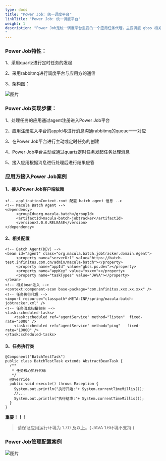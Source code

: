 ```yaml
---
type: docs
title: "Power Job: 统一调度平台"
linkTitle: "Power Job: 统一调度平台"
weight: 1
description: "Power Job是统一调度平台重要的一个应用任务代理，主要调度 gbss 相关的作业，比如数据同步、消息推送、群组、报表等。统一调度平台，是按应用进行作业分配和负载均衡的。
"
---
```


### Power Job特性：

1、采用quartz进行定时任务的发起

2、采用rabbitmq进行调度平台与应用方的通信

3、架构图：

![图片](../../imgs/Batch1.png)
### Power Job实现步骤：

1、处理任务的应用通过agent注册进入Power Job平台

2、应用注册进入平台的appId与进行消息沟通rabbitmq的queue一一对应

3、在Power Job平台进行主动或定时任务的创建

4、Power Job平台主动或通过quartz定时任务发起任务处理消息

5、接入应用根据消息进行处理后进行结果应答

### 应用方接入Power Job案例

#### 1、接入Power Job客户端依赖

```plain
<!-- applicationContext-root 配置 batch agent 信息 -->
<!-- Macula Batch Agent -->
<dependency>
     <groupId>org.macula.batch</groupId>
     <artifactId>macula-batch-jobtracker</artifactId>
     <version>2.0.0.RELEASE</version>
</dependency>
```
#### 2、相关配置

```plain
<!-- Batch Agent(DEV) -->
<bean id="agent" class="org.macula.batch.jobtracker.domain.Agent">
     <property name="serverUrl" value="https://batch-test.infinitus.com.cn/admin/macula-batch"></property>
     <property name="appId" value="gbss.po.dev"></property>
     <property name="appKey" value="xxxxx"></property>
     <property name="taskTypes" value="JAVA"></property>
</bean>
<!-- 相关bean注入 -->
<context:component-scan base-package="com.infinitus.xxx.xx.xxx" />
<!-- 任务执行代理 -->
<import resource="classpath*:META-INF/spring/macula-batch-jobtracker.xml" />
<!-- 任务消息扫描频率 -->
<task:scheduled-tasks>
    <task:scheduled ref="agentService" method="listen"  fixed-rate="5000" />
    <task:scheduled ref="agentService" method="ping"   fixed-rate="10000" />
</task:scheduled-tasks>
```
#### 3、任务执行类

```plain
@Component("BatchTestTask")
public class BatchTestTask extends AbstractBeanTask {
  /**
   * 任务核心执行代码
   */
  @Override
  public void execute() throws Exception {
    System.out.println("执行开始:"+ System.currentTimeMillis());
    //...
    System.out.println("执行结束:"+ System.currentTimeMillis());
  }
}
```
**重要！！！**
>请保证应用运行环境为 1.7.0 及以上。( JAVA 1.6环境不支持 )
### Power Job管理配置案例

![图片](../../imgs/Batch2.png)